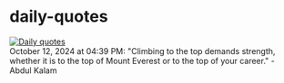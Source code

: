 # daily-quotes
[![Daily quotes](https://github.com/ceepu8/daily-quotes/actions/workflows/daily-quote.yml/badge.svg)](https://github.com/ceepu8/daily-quotes/actions/workflows/daily-quote.yml)<br/>
October 12, 2024 at 04:39 PM: "Climbing to the top demands strength, whether it is to the top of Mount Everest or to the top of your career." - Abdul Kalam
